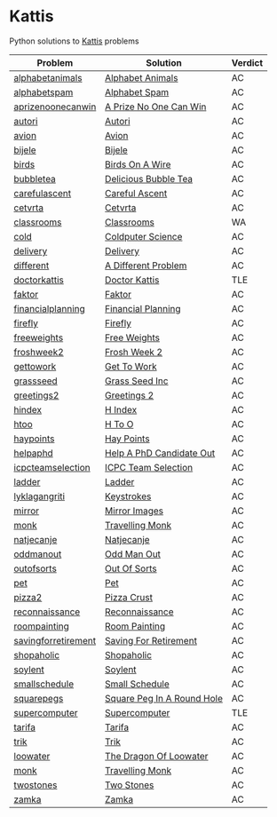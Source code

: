 # Kattis

Python solutions to [Kattis](https://open.kattis.com/) problems

Problem | Solution |Verdict
--- | --- | ---
[alphabetanimals](https://open.kattis.com/problems/alphabetanimals) | [Alphabet Animals](alphabet_animals.py) | AC
[alphabetspam](https://open.kattis.com/problems/alphabetspam) | [Alphabet Spam](alphabet_spam.py) | AC
[aprizenoonecanwin](https://open.kattis.com/problems/aprizenoonecanwin) | [A Prize No One Can Win](a_prize_no_one_can_win.py) | AC
[autori](https://open.kattis.com/problems/autori) | [Autori](autori.py) | AC
[avion](https://open.kattis.com/problems/avion) | [Avion](avion.py) | AC
[bijele](https://open.kattis.com/problems/bijele) | [Bijele](bijele.py) | AC
[birds](https://open.kattis.com/problems/birds) | [Birds On A Wire](birds_on_a_wire.py) | AC
[bubbletea](https://open.kattis.com/problems/bubbletea) | [Delicious Bubble Tea](delicious_bubble_tea.py) | AC
[carefulascent](https://open.kattis.com/problems/carefulascent) | [Careful Ascent](careful_ascent.py) | AC
[cetvrta](https://open.kattis.com/problems/cetvrta) | [Cetvrta](cetvrta.py) | AC
[classrooms](https://open.kattis.com/problems/classrooms) | [Classrooms](classrooms.py) | WA
[cold](https://open.kattis.com/problems/cold) | [Coldputer Science](coldputer_science.py) | AC
[delivery](https://open.kattis.com/problems/delivery) | [Delivery](delivery.py) | AC
[different](https://open.kattis.com/problems/different/) | [A Different Problem](a_different_problem.py) | AC
[doctorkattis](https://open.kattis.com/problems/doctorkattis) | [Doctor Kattis](doctor_kattis.py) | TLE
[faktor](https://open.kattis.com/problems/faktor) | [Faktor](faktor.py) | AC
[financialplanning](https://open.kattis.com/problems/financialplanning) | [Financial Planning](financial_planning.py) | AC
[firefly](https://open.kattis.com/problems/firefly) | [Firefly](firefly.py) | AC
[freeweights](https://open.kattis.com/problems/freeweights) | [Free Weights](free_weights.py) | AC
[froshweek2](https://open.kattis.com/problems/froshweek2) | [Frosh Week 2](frosh_week_2.py) | AC
[gettowork](https://open.kattis.com/problems/gettowork) | [Get To Work](get_to_work.py) | AC
[grassseed](https://open.kattis.com/problems/grassseed) | [Grass Seed Inc](grass_seed_inc.py) | AC
[greetings2](https://open.kattis.com/problems/greetings2) | [Greetings 2](greetings_2.py) | AC
[hindex](https://open.kattis.com/problems/hindex) | [H Index](h_index.py) | AC
[htoo](https://open.kattis.com/problems/htoo) | [H To O](h_to_o.py) | AC
[haypoints](https://open.kattis.com/problems/haypoints) | [Hay Points](hay_points.py) | AC
[helpaphd](https://open.kattis.com/problems/helpaphd) | [Help A PhD Candidate Out](help_a_phd_candidate_out.py) | AC
[icpcteamselection](https://open.kattis.com/problems/icpcteamselection) | [ICPC Team Selection](icpc_team_selection.py) | AC
[ladder](https://open.kattis.com/problems/ladder) | [Ladder](ladder.py) | AC
[lyklagangriti](https://open.kattis.com/problems/lyklagangriti) | [Keystrokes](keystrokes.py) | AC
[mirror](https://open.kattis.com/problems/mirror) | [Mirror Images](mirror_images.py) | AC
[monk](https://open.kattis.com/problems/monk) | [Travelling Monk](travelling_monk.py) | AC
[natjecanje](https://open.kattis.com/problems/natjecanje) | [Natjecanje](natjecanje.py) | AC
[oddmanout](https://open.kattis.com/problems/oddmanout) | [Odd Man Out](odd_man_out.py) | AC
[outofsorts](https://open.kattis.com/problems/outofsorts) | [Out Of Sorts](out_of_sorts.py) | AC
[pet](https://open.kattis.com/problems/pet) | [Pet](pet.py)| AC
[pizza2](https://open.kattis.com/problems/pizza2) | [Pizza Crust](pizza_crust.py) | AC
[reconnaissance](https://open.kattis.com/problems/reconnaissance) | [Reconnaissance](reconnaissance.py) | AC
[roompainting](https://open.kattis.com/problems/roompainting) | [Room Painting](room_painting.py) | AC
[savingforretirement](https://open.kattis.com/problems/savingforretirement) | [Saving For Retirement](saving_for_retirement.py) | AC
[shopaholic](https://open.kattis.com/problems/shopaholic) | [Shopaholic](shopaholic.py) | AC
[soylent](https://open.kattis.com/problems/soylent) | [Soylent](soylent.py) | AC
[smallschedule](https://open.kattis.com/problems/smallschedule) | [Small Schedule](small_schedule.py) | AC
[squarepegs](https://open.kattis.com/problems/squarepegs) | [Square Peg In A Round Hole](square_peg_in_a_round_hole.py) | AC
[supercomputer](https://open.kattis.com/problems/supercomputer) | [Supercomputer](supercomputer.py) | TLE
[tarifa](https://open.kattis.com/problems/tarifa) | [Tarifa](tarifa.py) | AC
[trik](https://open.kattis.com/problems/trik) | [Trik](tarifa.py) | AC
[loowater](https://open.kattis.com/problems/loowater) | [The Dragon Of Loowater](the_dragon_of_loowater.py) | AC
[monk](https://open.kattis.com/problems/monk/) | [Travelling Monk](travelling_monk.py) | AC
[twostones](https://open.kattis.com/problems/twostones) | [Two Stones](two_stones.py) | AC
[zamka](https://open.kattis.com/problems/zamka) | [Zamka](zamka.py) | AC
